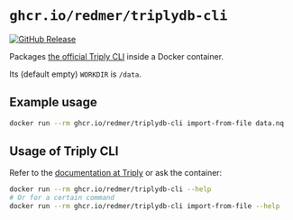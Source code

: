 # `ghcr.io/redmer/triplydb-cli`

[![GitHub Release](https://img.shields.io/github/v/release/redmer/triplydb-cli)](https://github.com/redmer/triplydb-cli/pkgs/container/triplydb-cli)

Packages [the official Triply CLI][docs] inside a Docker container.

Its (default empty) `WORKDIR` is `/data`.

## Example usage

```sh
docker run --rm ghcr.io/redmer/triplydb-cli import-from-file data.nq
```

## Usage of Triply CLI

Refer to the [documentation at Triply][docs] or ask the container:

```sh
docker run --rm ghcr.io/redmer/triplydb-cli --help
# Or for a certain command
docker run --rm ghcr.io/redmer/triplydb-cli import-from-file --help
```

[docs]: https://docs.triply.cc/triply-cli/
